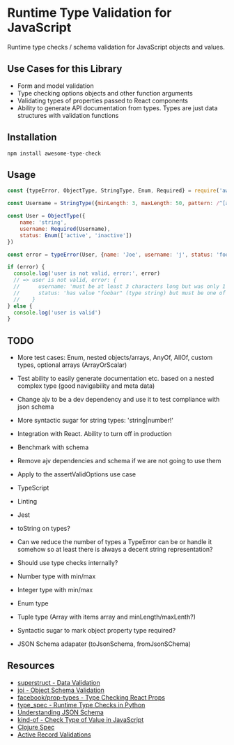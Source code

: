 # Runtime Type Validation for JavaScript

Runtime type checks / schema validation for JavaScript objects and values.

## Use Cases for this Library

* Form and model validation
* Type checking options objects and other function arguments
* Validating types of properties passed to React components
* Ability to generate API documentation from types. Types are just data structures with validation functions

## Installation

```
npm install awesome-type-check
```

## Usage

```javascript
const {typeError, ObjectType, StringType, Enum, Required} = require('awesome-type-check')

const Username = StringType({minLength: 3, maxLength: 50, pattern: /^[a-z0-9_-]+$/})

const User = ObjectType({
    name: 'string',
    username: Required(Username),
    status: Enum(['active', 'inactive'])
})

const error = typeError(User, {name: 'Joe', username: 'j', status: 'foobar'})

if (error) {
  console.log('user is not valid, error:', error)
  // => user is not valid, error: {
  //      username: 'must be at least 3 characters long but was only 1 characters',
  //      status: 'has value "foobar" (type string) but must be one of these values: active, inactive'
  //    }
} else {
  console.log('user is valid')
}
```

## TODO

* More test cases: Enum, nested objects/arrays, AnyOf, AllOf, custom types, optional arrays (ArrayOrScalar)
* Test ability to easily generate documentation etc. based on a nested complex type (good navigability and meta data)
* Change ajv to be a dev dependency and use it to test compliance with json schema
* More syntactic sugar for string types: 'string|number!'

* Integration with React. Ability to turn off in production

* Benchmark with schema

* Remove ajv dependencies and schema if we are not going to use them

* Apply to the assertValidOptions use case

* TypeScript
* Linting
* Jest
* toString on types?
* Can we reduce the number of types a TypeError can be or handle it somehow so at least there is always a decent string representation?
* Should use type checks internally?
* Number type with min/max
* Integer type with min/max
* Enum type
* Tuple type (Array with items array and minLength/maxLenth?)
* Syntactic sugar to mark object property type required?
* JSON Schema adapater (toJsonSchema, fromJsonSChema)

## Resources

* [superstruct - Data Validation](https://github.com/ianstormtaylor/superstruct)
* [joi - Object Schema Validation](https://github.com/hapijs/joi)
* [facebook/prop-types - Type Checking React Props](https://github.com/facebook/prop-types)
* [type_spec - Runtime Type Checks in Python](https://github.com/peter/type_spec)
* [Understanding JSON Schema](https://json-schema.org/understanding-json-schema)
* [kind-of - Check Type of Value in JavaScript](https://github.com/jonschlinkert/kind-of)
* [Clojure Spec](https://clojure.org/guides/spec)
* [Active Record Validations](https://guides.rubyonrails.org/active_record_validations.html)
